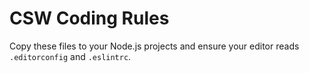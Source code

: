 # CSW Coding Rules

Copy these files to your Node.js projects and ensure your editor reads `.editorconfig` and `.eslintrc`.

